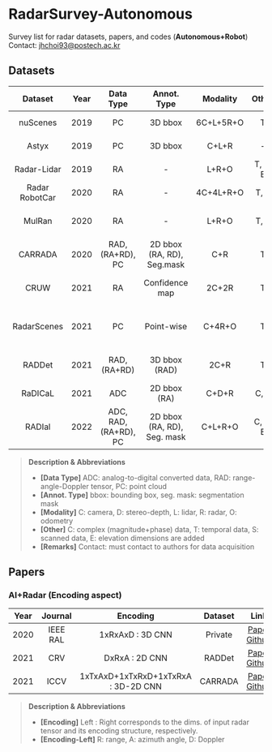 <!--Overview-->
# RadarSurvey-Autonomous
Survey list for radar datasets, papers, and codes (**Autonomous+Robot**)  
Contact: jhchoi93@postech.ac.kr

<!--Dataset-->
## Datasets
| Dataset | Year | Data Type | Annot. Type | Modality | Other | Link | Remarks |
| :----: | :----: | :----: | :----: | :----: | :----: | :----: | :---- |
| nuScenes | 2019 | PC | 3D bbox | 6C+L+5R+O | T | [Paper](https://openaccess.thecvf.com/content_CVPR_2020/papers/Caesar_nuScenes_A_Multimodal_Dataset_for_Autonomous_Driving_CVPR_2020_paper.pdf)<br> [Website](https://www.nuscenes.org/) | * Motional<br> * 23 Class |
| Astyx | 2019 | PC | 3D bbox | C+L+R | - | [Paper](https://ieeexplore.ieee.org/document/8904734)<br> [Github](https://github.com/under-the-radar/radar_dataset_astyx) | * Astyx<br> * 7 Class |
| Radar-Lidar | 2019 | RA | - | L+R+O | T, S, E | [Website](https://sites.google.com/view/dgbicra2019-radar-lidar) | * KAIST<br> * Contact |
| Radar RobotCar | 2020 | RA | - | 4C+4L+R+O | T, S | [Paper](https://arxiv.org/pdf/1909.01300.pdf)<br> [Website](https://oxford-robotics-institute.github.io/radar-robotcar-dataset/documentation) | * Oxford Univ. |
| MulRan | 2020 | RA | - | L+R+O | T, S | [Paper](https://rpm.snu.ac.kr/publications/gskim-2020-icra.pdf)<br> [Website](https://sites.google.com/view/mulran-pr/home) | * Seoul Nat. Univ.<br> * Contact |
| CARRADA | 2020 | RAD, (RA+RD), PC | 2D bbox (RA, RD), Seg.mask | C+R | T | [Paper](https://arxiv.org/pdf/2005.01456.pdf)<br> [Github](https://github.com/valeoai/carrada_dataset) | * Valeo AI<br> * 3 Class |
| CRUW | 2021 | RA | Confidence map | 2C+2R | T | [Paper](https://openaccess.thecvf.com/content/WACV2021/papers/Wang_RODNet_Radar_Object_Detection_Using_Cross-Modal_Supervision_WACV_2021_paper.pdf)<br> [Website](https://www.cruwdataset.org/home) | * Univ. Washington<br> * 3 Class |
| RadarScenes | 2021 | PC | Point-wise | C+4R+O | T | [Paper](https://arxiv.org/pdf/2104.02493.pdf)<br> [Website](https://radar-scenes.com/) | * Mercedes-Benz AG<br> * 11 Class |
| RADDet | 2021 | RAD, (RA+RD) | 3D bbox (RAD) | 2C+R | T | [Paper](https://arxiv.org/pdf/2105.00363.pdf)<br> [Github](https://github.com/ZhangAoCanada/RADDet) | * Univ. Ottawa<br> * 6 Class |
| RaDICaL | 2021 | ADC | 2D bbox (RA) | C+D+R | C, T | [Paper](https://ieeexplore.ieee.org/document/9361086)<br> [Website](https://publish.illinois.edu/radicaldata/) | * UIUC |
| RADIal | 2022 | ADC, RAD, (RA+RD), PC | 2D bbox (RA, RD), Seg. mask | C+L+R+O | C, T, E | [Paper](https://arxiv.org/pdf/2112.10646.pdf)<br> [Github](https://github.com/valeoai/RADIal) | * Valeo AI<br> * 1 Class |

> **Description & Abbreviations**
> * **[Data Type]** ADC: analog-to-digital converted data, RAD: range-angle-Doppler tensor, PC: point cloud
> * **[Annot. Type]** bbox: bounding box, seg. mask: segmentation mask
> * **[Modality]** C: camera, D: stereo-depth, L: lidar, R: radar, O: odometry
> * **[Other]** C: complex (magnitude+phase) data, T: temporal data, S: scanned data, E: elevation dimensions are added
> * **[Remarks]** Contact: must contact to authors for data acquisition

<!--Paper-->
## Papers
### AI+Radar (Encoding aspect)
| Year | Journal | Encoding | Dataset | Link |
| :----: | :----: | :----: | :----: | :----: |
| 2020 | IEEE RAL | 1xRxAxD : 3D CNN | Private | [Paper](https://arxiv.org/pdf/2004.12165.pdf)<br> [Github](https://github.com/tudelft-iv/RTCnet/blob/master/README.md) | 
| 2021 | CRV | DxRxA : 2D CNN | RADDet | [Paper](https://arxiv.org/pdf/2105.00363.pdf)<br> [Github](https://github.com/ZhangAoCanada/RADDet) | 
| 2021 | ICCV | 1xTxAxD+1xTxRxD+1xTxRxA : 3D-2D CNN  | CARRADA | [Paper](https://openaccess.thecvf.com/content/ICCV2021/papers/Ouaknine_Multi-View_Radar_Semantic_Segmentation_ICCV_2021_paper.pdf)<br> [Github](https://github.com/valeoai/MVRSS) | 

> **Description & Abbreviations**
> * **[Encoding]** Left : Right corresponds to the dims. of input radar tensor and its encoding structure, respectively.
> * **[Encoding-Left]** R: range, A: azimuth angle, D: Doppler
